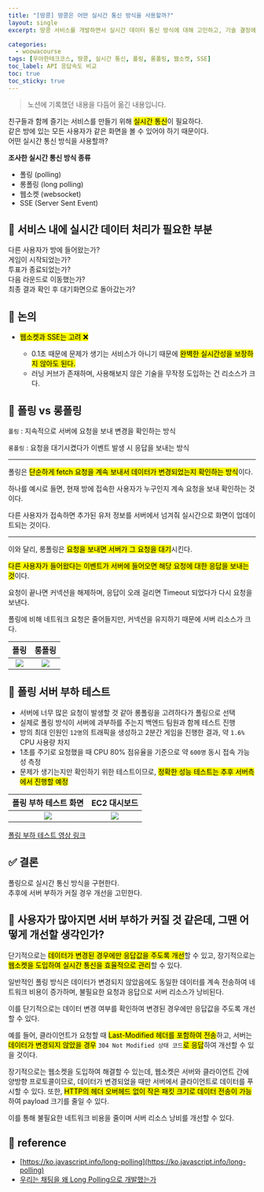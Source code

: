 ```yaml
---
title: "[땅콩] 땅콩은 어떤 실시간 통신 방식을 사용할까?"
layout: single
excerpt: 땅콩 서비스를 개발하면서 실시간 데이터 통신 방식에 대해 고민하고, 기술 결정에 대한 이유를 소개한다.

categories:
  - woowacourse
tags: [우아한테크코스, 땅콩, 실시간 통신, 폴링, 롱폴링, 웹소켓, SSE]
toc_label: API 응답속도 비교
toc: true
toc_sticky: true
---
```


> 노션에 기록했던 내용을 다듬어 옮긴 내용입니다.

<div class="red-box">
  <div>친구들과 함께 즐기는 서비스를 만들기 위해 <mark class="mark">실시간 통신</mark>이 필요하다.</div>
  <div>같은 방에 있는 모든 사용자가 같은 화면을 볼 수 있어야 하기 때문이다.</div>
  <div>어떤 실시간 통신 방식을 사용할까?</div>
</div>

**조사한 실시간 통신 방식 종류**

- 폴링 (polling)
- 롱폴링 (long polling)
- 웹소켓 (websocket)
- SSE (Server Sent Event)

## 📘 서비스 내에 실시간 데이터 처리가 필요한 부분

<div class="blue-box">
  <div>다른 사용자가 방에 들어왔는가?</div>
  <div>게임이 시작되었는가?</div>
  <div>투표가 종료되었는가?</div>
  <div>다음 라운드로 이동했는가?</div>
  <div>최종 결과 확인 후 대기화면으로 돌아갔는가?</div>
</div>

## 📘 논의

- <mark class="mark">웹소켓과 SSE는 고려 ❌</mark>

  - 0.1초 때문에 문제가 생기는 서비스가 아니기 때문에 <mark class="mark">완벽한 실시간성을 보장하지 않아도 된다.</mark>
  - 러닝 커브가 존재하며, 사용해보지 않은 기술을 무작정 도입하는 건 리소스가 크다.

## 📘 폴링 vs 롱폴링

`폴링` : 지속적으로 서버에 요청을 보내 변경을 확인하는 방식

`롱폴링` : 요청을 대기시켰다가 이벤트 발생 시 응답을 보내는 방식

---

폴링은 <mark class="mark">단순하게 fetch 요청을 계속 보내서 데이터가 변경되었는지 확인하는 방식</mark>이다.

하나를 예시로 들면, 현재 방에 접속한 사용자가 누구인지 계속 요청을 보내 확인하는 것이다.

다른 사용자가 접속하면 추가된 유저 정보를 서버에서 넘겨줘 실시간으로 화면이 업데이트되는 것이다.

---

이와 달리, 롱폴링은 <mark class="mark">요청을 보내면 서버가 그 요청을 대기</mark>시킨다.

<mark class="mark">다른 사용자가 들어왔다는 이벤트가 서버에 들어오면 해당 요청에 대한 응답을 보내는 것</mark>이다.

요청이 끝나면 커넥션을 해제하며, 응답이 오래 걸리면 Timeout 되었다가 다시 요청을 보낸다.

폴링에 비해 네트워크 요청은 줄어들지만, 커넥션을 유지하기 때문에 서버 리소스가 크다.

|                                             폴링                                              |                                            롱폴링                                             |
| :-------------------------------------------------------------------------------------------: | :-------------------------------------------------------------------------------------------: |
| <img src="https://github.com/user-attachments/assets/262d077f-bbcc-4a17-87e3-71f687cee80d" /> | <img src="https://github.com/user-attachments/assets/ea4f6ba3-79e6-4d42-9f58-0c1dabb46cff" /> |

## 📘 폴링 서버 부하 테스트

- 서버에 너무 많은 요청이 발생할 것 같아 롱폴링을 고려하다가 폴링으로 선택
- 실제로 폴링 방식이 서버에 과부하를 주는지 백엔드 팀원과 함께 테스트 진행
- 방의 최대 인원인 `12명`의 트래픽을 생성하고 2분간 게임을 진행한 결과, 약 `1.6%` CPU 사용량 차지
- 1초를 주기로 요청했을 때 CPU 80% 점유율을 기준으로 약 `600명` 동시 접속 가능성 측정
- 문제가 생기는지만 확인하기 위한 테스트이므로, <mark class="mark">정확한 성능 테스트는 추후 서버측에서 진행할 예정</mark>

|                                    폴링 부하 테스트 화면                                    |                                        EC2 대시보드                                         |
| :-----------------------------------------------------------------------------------------: | :-----------------------------------------------------------------------------------------: |
| <img src="https://github.com/user-attachments/assets/59cca334-fd25-4e7e-be21-49a01b61675e"> | <img src="https://github.com/user-attachments/assets/09739092-2462-475a-bae6-27406f279ef4"> |

[폴링 부하 테스트 영상 링크](https://drive.google.com/file/d/1DFomysuCNU7qx4nngh4H8wUfBFJfnqix/view?usp=sharing)

## ✅ 결론

<div class="blue-box">
  <div><span class="high">폴링</span>으로 실시간 통신 방식을 구현한다.</div>
  <div>추후에 서버 부하가 커질 경우 개선을 고민한다.</div>
</div>

## 🚨 사용자가 많아지면 서버 부하가 커질 것 같은데, 그땐 어떻게 개선할 생각인가?

단기적으로는 <mark class="mark">데이터가 변경된 경우에만 응답값을 주도록 개선</mark>할 수 있고, 장기적으로는 <mark class="mark">웹소켓을 도입하여 실시간 통신을 효율적으로 관리</mark>할 수 있다.

일반적인 폴링 방식은 데이터가 변경되지 않았음에도 동일한 데이터를 계속 전송하여 네트워크 비용이 증가하며, 불필요한 요청과 응답으로 서버 리소스가 낭비된다.

이를 단기적으로는 데이터 변경 여부를 확인하여 변경된 경우에만 응답값을 주도록 개선할 수 있다.

예를 들어, 클라이언트가 요청할 때 <mark class="mark">Last-Modified 헤더를 포함하여 전송</mark>하고, 서버는 <mark class="mark">데이터가 변경되지 않았을 경우</mark> `304 Not Modified 상태 코드`<mark class="mark">로 응답</mark>하여 개선할 수 있을 것이다.

장기적으로는 웹소켓을 도입하여 해결할 수 있는데, 웹소켓은 서버와 클라이언트 간에 양방향 프로토콜이므로, 데이터가 변경되었을 때만 서버에서 클라이언트로 데이터를 푸시할 수 있다. 또한, <mark class="mark">HTTP의 헤더 오버헤드 없이 작은 패킷 크기로 데이터 전송이 가능</mark>하여 payload 크기를 줄일 수 있다.

이를 통해 불필요한 네트워크 비용을 줄이며 서버 리소스 낭비를 개선할 수 있다.

## 📘 reference

- [https://ko.javascript.info/long-polling](https://ko.javascript.info/long-polling)
- [우리는 채팅을 왜 Long Polling으로 개발했는가](https://velog.io/@bruni_23yong/%EC%9A%B0%EB%A6%AC%EB%8A%94-%EC%B1%84%ED%8C%85%EC%9D%84-%EC%99%9C-Long-Polling%EC%9C%BC%EB%A1%9C-%EA%B0%9C%EB%B0%9C%ED%96%88%EB%8A%94%EA%B0%80)
